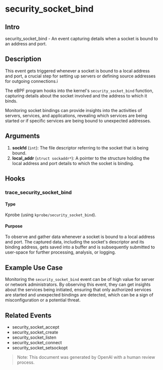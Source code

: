 
# security_socket_bind

## Intro

security_socket_bind - An event capturing details when a socket is bound to an
address and port.

## Description

This event gets triggered whenever a socket is bound to a local address and
port, a crucial step for setting up servers or defining source addresses for
outgoing connections.i

The eBPF program hooks into the kernel's `security_socket_bind` function,
capturing details about the socket involved and the address to which it binds.

Monitoring socket bindings can provide insights into the activities of servers,
services, and applications, revealing which services are being started or if
specific services are being bound to unexpected addresses.

## Arguments

1. **sockfd** (`int`): The file descriptor referring to the socket that is being bound.
2. **local_addr** (`struct sockaddr*`): A pointer to the structure holding the local address and port details to which the socket is binding.

## Hooks

### trace_security_socket_bind

#### Type

Kprobe (using `kprobe/security_socket_bind`).

#### Purpose

To observe and gather data whenever a socket is bound to a local address and
port. The captured data, including the socket's descriptor and its binding
address, gets saved into a buffer and is subsequently submitted to user-space
for further processing, analysis, or logging.

## Example Use Case

Monitoring the `security_socket_bind` event can be of high value for server or
network administrators. By observing this event, they can get insights about the
services being initiated, ensuring that only authorized services are started and
unexpected bindings are detected, which can be a sign of misconfiguration or a
potential threat.

## Related Events

* security_socket_accept
* security_socket_create
* security_socket_listen
* security_socket_connect
* security_socket_setsockopt

> Note: This document was generated by OpenAI with a human review process.

